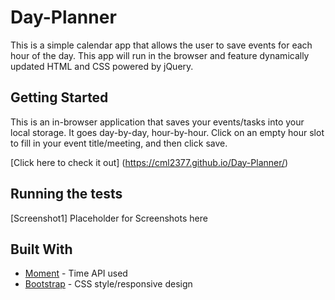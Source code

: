 # Day-Planner

This is a simple calendar app that allows the user to save events for each hour of the day. This app will run in the browser and feature dynamically updated HTML and CSS powered by jQuery.

## Getting Started

This is an in-browser application that saves your events/tasks into your local storage. It goes day-by-day, hour-by-hour. Click on an empty hour slot to fill in your event title/meeting, and then click save.

[Click here to check it out] (https://cml2377.github.io/Day-Planner/)

## Running the tests

[Screenshot1] Placeholder for Screenshots here

## Built With

* [Moment](https://www.momentjs.com/) - Time API used
* [Bootstrap](https://getbootstrap.com/) - CSS style/responsive design


